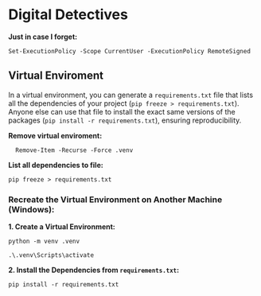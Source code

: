 # Digital Detectives 


**Just in case I forget:**
```
Set-ExecutionPolicy -Scope CurrentUser -ExecutionPolicy RemoteSigned
```

## Virtual Enviroment 

In a virtual environment, you can generate a `requirements.txt` file that lists all the dependencies of your project (`pip freeze > requirements.txt`). Anyone else can use that file to install the exact same versions of the packages (`pip install -r requirements.txt`), ensuring reproducibility.

**Remove virtual enviroment:**
  ```
    Remove-Item -Recurse -Force .venv
  ```
**List all dependencies to file:**
  ```
  pip freeze > requirements.txt
  ```
### Recreate the Virtual Environment on Another Machine (Windows):
**1. Create a Virtual Environment:**
  ```
  python -m venv .venv
  ```
  ```
 .\.venv\Scripts\activate
  ```
**2. Install the Dependencies from `requirements.txt`:**
  ```
  pip install -r requirements.txt
  ```
